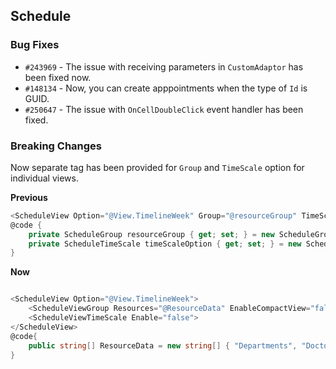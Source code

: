 ## Schedule

### Bug Fixes

- `#243969` - The issue with receiving parameters in `CustomAdaptor` has been fixed now.
- `#148134` - Now, you can create apppointments when the type of `Id` is GUID.
- `#250647` - The issue with `OnCellDoubleClick` event handler has been fixed.

### Breaking Changes

Now separate tag has been provided for `Group` and `TimeScale` option for individual views.

**Previous**
```csharp
<ScheduleView Option="@View.TimelineWeek" Group="@resourceGroup" TimeScale="@timeScaleOption">
@code {
    private ScheduleGroup resourceGroup { get; set; } = new ScheduleGroup { EnableCompactView = false, Resources = new string[] { "Departments", "Doctors" } };
    private ScheduleTimeScale timeScaleOption { get; set; } = new ScheduleTimeScale { Enable = false };
}
```
**Now**
```csharp

<ScheduleView Option="@View.TimelineWeek">
    <ScheduleViewGroup Resources="@ResourceData" EnableCompactView="false"></ScheduleViewGroup>
    <ScheduleViewTimeScale Enable="false">
</ScheduleView>
@code{
    public string[] ResourceData = new string[] { "Departments", "Doctors" };
}
```
